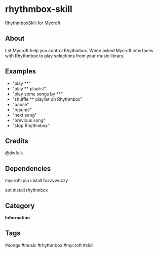 # rhythmbox-skill
RhythmboxSkill for Mycroft
## About 
Let Mycroft help you control Rhythmbox. When asked Mycroft interfaces with Rhythmbox to play selections from your music library. 

## Examples 
* "play **"
* "play ** playlist"
* "play some songs by **"
* "shuffle ** playlist on Rhythmbox"
* "pause"
* "resume"
* "next song"
* "previous song"
* "stop Rhythmbox"

## Credits 
@dwfalk

## Dependencies
mycroft-pip install fuzzywuzzy

apt install rhythmbox

## Category
**Information**

## Tags
#songs
#music
#rhythmbox
#mycroft
#skill
